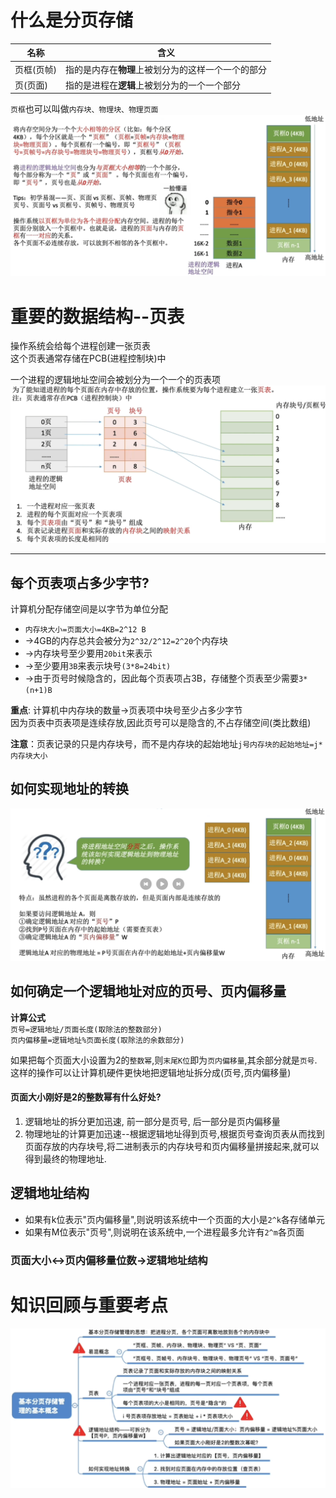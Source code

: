 # 什么是分页存储
|名称|含义|
|---|---|
|页框(页帧)|指的是内存在**物理**上被划分为的这样一个一个的部分|
|页(页面)|指的是进程在**逻辑**上被划分为的一个一个部分|

`页框`也可以叫做`内存块、物理块、物理页面`
<img src="img/../../img/什么是分页存储.png">

# 重要的数据结构--页表
操作系统会给每个进程创建一张页表\
这个页表通常存储在PCB(进程控制块)中

一个进程的逻辑地址空间会被划分为一个一个的页表项
<img src="img/../../img/页表的存储方式.png">
<hr>

## 每个页表项占多少字节?
计算机分配存储空间是以字节为单位分配

- `内存块大小=页面大小=4KB=2^12 B`
- ->4GB的内存总共会被分为`2^32/2^12=2^20`个内存块
- ->内存块号至少要用`20bit`来表示
- ->至少要用`3B`来表示块号`(3*8=24bit)`
- ->由于页号时候隐含的，因此每个页表项占3B，存储整个页表至少需要`3*(n+1)B`

**重点**: 计算机中内存块的数量->页表项中块号至少占多少字节\
因为页表中页表项是连续存放,因此页号可以是隐含的,不占存储空间(类比数组)

**注意**：页表记录的只是内存块号，而不是内存块的起始地址`j号内存块的起始地址=j*内存块大小`
## 如何实现地址的转换
<img src="img/../../img/如何根据逻辑地址查找到物理地址.png">

## 如何确定一个逻辑地址对应的页号、页内偏移量
**计算公式**\
`页号=逻辑地址/页面长度(取除法的整数部分)`\
`页内偏移量=逻辑地址%页面长度(取除法的余数部分)`

如果把每个页面大小设置为2的`整数幂`,则`末尾K位`即为`页内偏移量`,其余部分就是`页号`.\
这样的操作可以让计算机硬件更快地把逻辑地址拆分成(页号,页内偏移量)

<h4>页面大小刚好是2的整数幂有什么好处?</h4>

1. 逻辑地址的拆分更加迅速, 前一部分是页号, 后一部分是页内偏移量
2. 物理地址的计算更加迅速--根据逻辑地址得到页号,根据页号查询页表从而找到页面存放的内存块号,将二进制表示的内存块号和页内偏移量拼接起来,就可以得到最终的物理地址. 

## 逻辑地址结构
- 如果有k位表示"页内偏移量",则说明该系统中一个页面的大小是`2^k`各存储单元
- 如果有M位表示"页号",则说明在该系统中,一个进程最多允许有`2^m`各页面

<h3>页面大小<->页内偏移量位数->逻辑地址结构</h3>

# 知识回顾与重要考点
<img src="img/../../img/基本分页存储管理的基本理念.png">